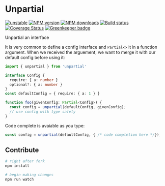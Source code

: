 # Unpartial

[![unstable][unstable-image]][unstable-url]
[![NPM version][npm-image]][npm-url]
[![NPM downloads][downloads-image]][downloads-url]
[![Build status][travis-image]][travis-url]
[![Coverage Status][coveralls-image]][coveralls-url]
[![Greenkeeper badge](https://badges.greenkeeper.io/unional/unpartial.svg)](https://greenkeeper.io/)

Unpartial an interface

It is very common to define a config interface and `Partial<>` it in a function argument.
When we received the arguement, we want to merge it with our default config before using it:

```ts
import { unpartial } from 'unpartial'

interface Config {
  require: { a: number }
  optional?: { a: number }
}
const defaultConfig = { require: { a: 1 } }

function foo(givenConfig: Partial<Config>) {
  const config = unpartial(defaultConfig, givenConfig);
  // use config with type safety
}
```

Code complete is avaiable as you type:

```ts
const config = unpartial(defaultConfig, { /* code completion here */});
```

## Contribute

```sh
# right after fork
npm install

# begin making changes
npm run watch

```

[unstable-image]: http://badges.github.io/stability-badges/dist/unstable.svg
[unstable-url]: http://github.com/badges/stability-badges
[npm-image]: https://img.shields.io/npm/v/unpartial.svg?style=flat
[npm-url]: https://npmjs.org/package/unpartial
[downloads-image]: https://img.shields.io/npm/dm/unpartial.svg?style=flat
[downloads-url]: https://npmjs.org/package/unpartial
[travis-image]: https://img.shields.io/travis/unional/unpartial.svg?style=flat
[travis-url]: https://travis-ci.org/unional/unpartial
[coveralls-image]: https://coveralls.io/repos/github/unional/unpartial/badge.svg
[coveralls-url]: https://coveralls.io/github/unional/unpartial
